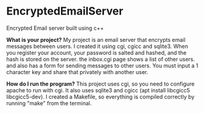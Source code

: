 # EncryptedEmailServer
Encrypted Email server built using c++

__What is your project?__
My project is an email server that encrypts email messages between users. I created it using cgi, cgicc and sqlite3. When you register your account, your password is salted and hashed, and the hash is stored on the server. the inbox.cgi page shows a list of other users. and also has a form for sending messages to other users. You must input a 1 character key and share that privately with another user.

__How do I run the program?__
This project uses cgi, so you need to configure apache to run with cgi. It also uses sqlite3 and cgicc (apt install libcgicc5 libcgicc5-dev). I created a Makefile, so everything is compiled correctly by running "make" from the terminal.
